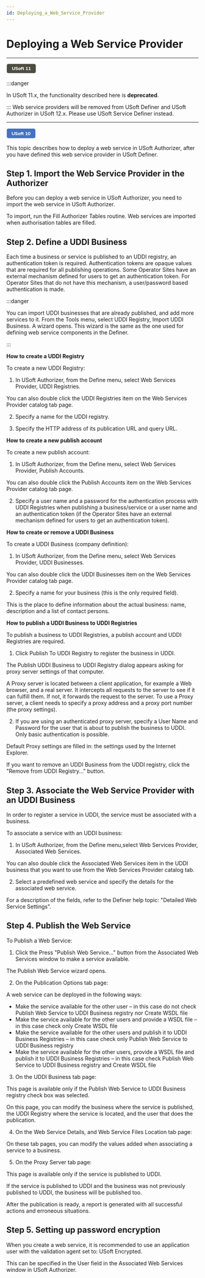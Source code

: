 ```yaml
---
id: Deploying_a_Web_Service_Provider
---
```


# Deploying a Web Service Provider

----

![](./assets/ce23356b-05b0-4dc7-839e-3bc29b317664.png)




:::danger

In USoft 11.x, the functionality described here is **deprecated**.

:::
Web service providers will be removed from USoft Definer and USoft Authorizer in USoft 12.x. Please use USoft Service Definer instead.

----

![](./assets/8da989b4-0598-470f-ab26-cc0a3ca4ea6a.png)



This topic describes how to deploy a web service in USoft Authorizer, after you have defined this web service provider in USoft Definer.

## Step 1. Import the Web Service Provider in the Authorizer

Before you can deploy a web service in USoft Authorizer, you need to import the web service in USoft Authorizer.

To import, run the Fill Authorizer Tables routine. Web services are imported when authorisation tables are filled.

## Step 2. Define a UDDI Business

Each time a business or service is published to an UDDI registry, an authentication token is required. Authentication tokens are opaque values that are required for all publishing operations. Some Operator Sites have an external mechanism defined for users to get an authentication token. For Operator Sites that do not have this mechanism, a user/password based authentication is made.


:::danger

You can import UDDI businesses that are already published, and add more services to it. From the Tools menu, select UDDI Registry, Import UDDI Business. A wizard opens. This wizard is the same as the one used for defining web service components in the Definer.

:::

**How to create a UDDI Registry**

To create a new UDDI Registry:

1. In USoft Authorizer, from the Define menu, select Web Services Provider, UDDI Registries.

You can also double click the UDDI Registries item on the Web Services Provider catalog tab page.

2. Specify a name for the UDDI registry.

3. Specify the HTTP address of its publication URL and query URL.

**How to create a new publish account**

To create a new publish account:

1. In USoft Authorizer, from the Define menu, select Web Services Provider, Publish Accounts.

You can also double click the Publish Accounts item on the Web Services Provider catalog tab page.

2. Specify a user name and a password for the authentication process with UDDI Registries when publishing a business/service or a user name and an authentication token (if the Operator Sites have an external mechanism defined for users to get an authentication token).

**How to create or remove a UDDI Business**

To create a UDDI Business (company definition):

1. In USoft Authorizer, from the Define menu, select Web Services Provider, UDDI Businesses.

You can also double click the UDDI Businesses item on the Web Services Provider catalog tab page.

2. Specify a name for your business (this is the only required field).

This is the place to define information about the actual business: name, description and a list of contact persons.

**How to publish a UDDI Business to UDDI Registries**

To publish a business to UDDI Registries, a publish account and UDDI Registries are required.

1. Click Publish To UDDI Registry to register the business in UDDI.

The Publish UDDI Business to UDDI Registry dialog appears asking for proxy server settings of that computer.

A Proxy server is located between a client application, for example a Web browser, and a real server. It intercepts all requests to the server to see if it can fulfill them. If not, it forwards the request to the server. To use a Proxy server, a client needs to specify a proxy address and a proxy port number (the proxy settings).

2. If you are using an authenticated proxy server, specify a User Name and Password for the user that is about to publish the business to UDDI. Only basic authentication is possible.

Default Proxy settings are filled in: the settings used by the Internet Explorer.

If you want to remove an UDDI Business from the UDDI registry, click the "Remove from UDDI Registry..." button.

## Step 3. Associate the Web Service Provider with an UDDI Business

In order to register a service in UDDI, the service must be associated with a business.

To associate a service with an UDDI business:

1. In USoft Authorizer, from the Define menu,select Web Services Provider, Associated Web Services.

You can also double click the Associated Web Services item in the UDDI business that you want to use from the Web Services Provider catalog tab.

2. Select a predefined web service and specify the details for the associated web service.

For a description of the fields, refer to the Definer help topic: "Detailed Web Service Settings".

## Step 4. Publish the Web Service

To Publish a Web Service:

1. Click the Press "Publish Web Service..." button from the Associated Web Services window to make a service available.

The Publish Web Service wizard opens.

2. On the Publication Options tab page:

A web service can be deployed in the following ways:

- Make the service available for the other user – in this case do not check Publish Web Service to UDDI Business registry nor Create WSDL file
- Make the service available for the other users and provide a WSDL file – in this case check only Create WSDL file
- Make the service available for the other users and publish it to UDDI Business Registries – in this case check only Publish Web Service to UDDI Business registry
- Make the service available for the other users, provide a WSDL file and publish it to UDDI Business Registries – in this case check Publish Web Service to UDDI Business registry and Create WSDL file

3. On the UDDI Business tab page:

This page is available only if the Publish Web Service to UDDI Business registry check box was selected.

On this page, you can modify the business where the service is published, the UDDI Registry where the service is located, and the user that does the publication.

4. On the Web Service Details, and Web Service Files Location tab page:

On these tab pages, you can modify the values added when associating a service to a business.

5. On the Proxy Server tab page:

This page is available only if the service is published to UDDI.

If the service is published to UDDI and the business was not previously published to UDDI, the business will be published too.

After the publication is ready, a report is generated with all successful actions and erroneous situations.

## Step 5. Setting up password encryption

When you create a web service, it is recommended to use an application user with the validation agent set to: USoft Encrypted.

This can be specified in the User field in the Associated Web Services window in USoft Authorizer.